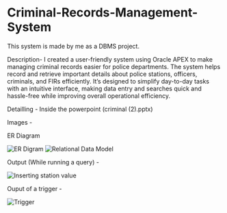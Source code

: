 # Criminal-Records-Management-System

This system is made by me as a DBMS project.

Description-
I created a user-friendly system using Oracle APEX to make managing criminal records easier for police departments. The system helps record and retrieve important details about police stations, officers, criminals, and FIRs efficiently. It’s designed to simplify day-to-day tasks with an intuitive interface, making data entry and searches quick and hassle-free while improving overall operational efficiency.

Detailling - Inside the powerpoint (criminal (2).pptx)

Images - 

ER Diagram

![ER Digram ](https://github.com/user-attachments/assets/152c987b-bcf7-478e-9a8d-801554e25efe)
![Relational Data Model](https://github.com/user-attachments/assets/6a32ada3-e538-455e-8425-595f90ad23ff)

Output (While running a query) - 

![Inserting station value](https://github.com/user-attachments/assets/11243796-3630-49a1-9ffb-97677b808e33)

Ouput of a trigger -

![Trigger ](https://github.com/user-attachments/assets/2e2e51cb-eab8-4109-a7bd-79ca6ccfa7cb)
